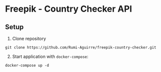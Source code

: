 # Freepik - Country Checker API

## Setup
1. Clone repository
```
git clone https://github.com/Rumi-Aguirre/freepik-country-checker.git
```

2. Start application with `docker-compose`:
```
docker-compose up -d
```